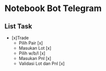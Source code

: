 # Notebook Bot Telegram

## List Task

- [x]Trade 
  - Pilih Pair [x]
  - Masukan Lot [x]
  - Pilih w/b/l [x]
  - Masukan Pnl [x]
  - Validasi Lot dan Pnl [x]
